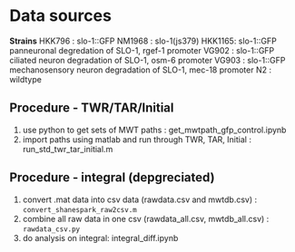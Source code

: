 # Data sources

**Strains**
HKK796 : slo-1::GFP
NM1968 : slo-1(js379)
HKK1165: slo-1::GFP panneuronal degredation of SLO-1, rgef-1 promoter
VG902 : slo-1::GFP ciliated neuron degradation of SLO-1, osm-6 promoter
VG903 : slo-1::GFP mechanosensory neuron degradation of SLO-1, mec-18 promoter
N2 : wildtype

## Procedure - TWR/TAR/Initial
1. use python to get sets of MWT paths : get_mwtpath_gfp_control.ipynb
2. import paths using matlab and run through TWR, TAR, Initial : run_std_twr_tar_initial.m


## Procedure - integral (depgreciated)
1. convert .mat data into csv data (rawdata.csv and mwtdb.csv) : `convert_shanespark_raw2csv.m`
2. combine all raw data in one csv (rawdata_all.csv, mwtdb_all.csv) : `rawdata_csv.py`
3. do analysis on integral: integral_diff.ipynb

